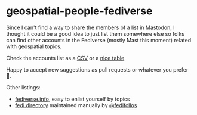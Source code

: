 # geospatial-people-fediverse

Since I can't find a way to share the members of a list in Mastodon, I thought it could be a good idea to just list them somewhere else so folks can find other accounts in the Fediverse (mostly Mast this moment) related with geospatial topics.

Check the accounts list as a [CSV](./accounts.csv) or a [nice table](./accounts.md) 

Happy to accept new suggestions as pull requests or whatever you prefer 🤗.

Other listings:

* [fediverse.info](https://fediverse.info/explore/people), easy to enlist yourself by topics
* [fedi.directory](https://fedi.directory/) maintained manually by [@fedifollos](https://mastodon.online/@fedifollows)
